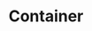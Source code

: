 ---
layout: glossary-documentation
sectionKey: Glossary
eleventyNavigation:
  parent: Glossary
title: Container
description: Containers will be flexible sections within a template. They'll contain content and metadata attributes, user interface components and reusable content blocks.
details:
  '<div class="govuk-inset-text">
    Note: Currently in development.
  </div>
  

  Containers are intended to give publishers more choice in how they display their content and how they structure the user experience.'
synonym:
  0:
    title:
    link:
    definition:
nonPreferred:
  0:
    title: Block
    link:
    definition:
  1:
    title: Section
    link:
    definition:
  2:
    title: Module
    link:
    definition:
relatedTerm:
    0:
      title: Component
      link: /glossary/component
      definition:
theme: Presentation layer
order: 3
---